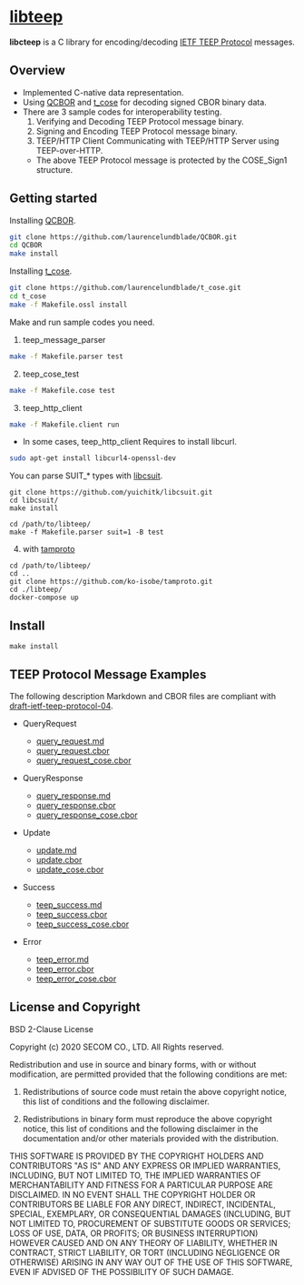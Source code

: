 # [libteep](https://github.com/yuichitk/libteep/)
**libcteep** is a C library for encoding/decoding [IETF TEEP Protocol](https://tools.ietf.org/html/draft-ietf-teep-protocol) messages.

## Overview
 - Implemented C-native data representation.
 - Using [QCBOR](https://github.com/laurencelundblade/QCBOR) and [t_cose](https://github.com/laurencelundblade/t_cose) for decoding signed CBOR binary data.
 - There are 3 sample codes for interoperability testing.
   1. Verifying and Decoding TEEP Protocol message binary.
   2. Signing and Encoding TEEP Protocol message binary.
   3. TEEP/HTTP Client Communicating with TEEP/HTTP Server using TEEP-over-HTTP.
   - The above TEEP Protocol message is protected by the COSE_Sign1 structure.

## Getting started
Installing [QCBOR](https://github.com/laurencelundblade/QCBOR).
```bash
git clone https://github.com/laurencelundblade/QCBOR.git
cd QCBOR
make install
```

Installing [t_cose](https://github.com/laurencelundblade/t_cose).
```bash
git clone https://github.com/laurencelundblade/t_cose.git
cd t_cose
make -f Makefile.ossl install
```

Make and run sample codes you need.

1. teep_message_parser
```bash
make -f Makefile.parser test
```

2. teep_cose_test
```bash
make -f Makefile.cose test
```

3. teep_http_client
```bash
make -f Makefile.client run
```

* In some cases, teep_http_client Requires to install libcurl.
```bash
sudo apt-get install libcurl4-openssl-dev
```

You can parse SUIT\_\* types with [libcsuit](https://github.com/yuichitk/libcsuit/).
```
git clone https://github.com/yuichitk/libcsuit.git
cd libcsuit/
make install

cd /path/to/libteep/
make -f Makefile.parser suit=1 -B test
```

4. with [tamproto](https://github.com/ko-isobe/tamproto)
```
cd /path/to/libteep/
cd ..
git clone https://github.com/ko-isobe/tamproto.git
cd ./libteep/
docker-compose up
```

## Install
```
make install
```

## TEEP Protocol Message Examples
The following description Markdown and CBOR files are compliant with [draft-ietf-teep-protocol-04](https://tools.ietf.org/html/draft-ietf-teep-protocol-04).
- QueryRequest
  - [query_request.md](https://github.com/yuichitk/libteep/blob/master/testfiles/query_request.md)
  - [query_request.cbor](https://github.com/yuichitk/libteep/blob/master/testfiles/query_request.cbor)
  - [query_request_cose.cbor](https://github.com/yuichitk/libteep/blob/master/testfiles/query_request_cose.cbor)

- QueryResponse
  - [query_response.md](https://github.com/yuichitk/libteep/blob/master/testfiles/query_response.md)
  - [query_response.cbor](https://github.com/yuichitk/libteep/blob/master/testfiles/query_response.cbor)
  - [query_response_cose.cbor](https://github.com/yuichitk/libteep/blob/master/testfiles/query_response_cose.cbor)

- Update
  - [update.md](https://github.com/yuichitk/libteep/blob/master/testfiles/update.md)
  - [update.cbor](https://github.com/yuichitk/libteep/blob/master/testfiles/update.cbor)
  - [update_cose.cbor](https://github.com/yuichitk/libteep/blob/master/testfiles/update_cose.cbor)

- Success
  - [teep_success.md](https://github.com/yuichitk/libteep/blob/master/testfiles/teep_success.md)
  - [teep_success.cbor](https://github.com/yuichitk/libteep/blob/master/testfiles/teep_success.cbor)
  - [teep_success_cose.cbor](https://github.com/yuichitk/libteep/blob/master/testfiles/teep_success_cose.cbor)

- Error
  - [teep_error.md](https://github.com/yuichitk/libteep/blob/master/testfiles/teep_error.md)
  - [teep_error.cbor](https://github.com/yuichitk/libteep/blob/master/testfiles/teep_error.cbor)
  - [teep_error_cose.cbor](https://github.com/yuichitk/libteep/blob/master/testfiles/teep_error_cose.cbor)


## License and Copyright
BSD 2-Clause License

Copyright (c) 2020 SECOM CO., LTD. All Rights reserved.

Redistribution and use in source and binary forms, with or without
modification, are permitted provided that the following conditions are met:

1. Redistributions of source code must retain the above copyright notice, this
   list of conditions and the following disclaimer.

2. Redistributions in binary form must reproduce the above copyright notice,
   this list of conditions and the following disclaimer in the documentation
   and/or other materials provided with the distribution.

THIS SOFTWARE IS PROVIDED BY THE COPYRIGHT HOLDERS AND CONTRIBUTORS "AS IS"
AND ANY EXPRESS OR IMPLIED WARRANTIES, INCLUDING, BUT NOT LIMITED TO, THE
IMPLIED WARRANTIES OF MERCHANTABILITY AND FITNESS FOR A PARTICULAR PURPOSE ARE
DISCLAIMED. IN NO EVENT SHALL THE COPYRIGHT HOLDER OR CONTRIBUTORS BE LIABLE
FOR ANY DIRECT, INDIRECT, INCIDENTAL, SPECIAL, EXEMPLARY, OR CONSEQUENTIAL
DAMAGES (INCLUDING, BUT NOT LIMITED TO, PROCUREMENT OF SUBSTITUTE GOODS OR
SERVICES; LOSS OF USE, DATA, OR PROFITS; OR BUSINESS INTERRUPTION) HOWEVER
CAUSED AND ON ANY THEORY OF LIABILITY, WHETHER IN CONTRACT, STRICT LIABILITY,
OR TORT (INCLUDING NEGLIGENCE OR OTHERWISE) ARISING IN ANY WAY OUT OF THE USE
OF THIS SOFTWARE, EVEN IF ADVISED OF THE POSSIBILITY OF SUCH DAMAGE.
